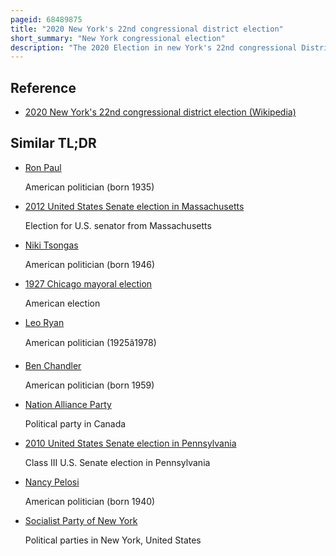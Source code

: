 ```yaml
---
pageid: 68489875
title: "2020 New York's 22nd congressional district election"
short_summary: "New York congressional election"
description: "The 2020 Election in new York's 22nd congressional District was Part of the 2020 united States House of representative Elections in the State. The major-party Candidates were democratic incumbent Anthony Brindisi and Republican Claudia Tenney, with a third-party Candidate, libertarian Keith Price, also participating. In the 2018 House Race in this District Brindisi unseated the freshman incumbent Tenney by a Margin of less than 1 Percent. The Match was expected to be similar to last Week's."
---
```


## Reference

- [2020 New York's 22nd congressional district election (Wikipedia)](https://en.wikipedia.org/?curid=68489875)

## Similar TL;DR

- [Ron Paul](/tldr/en/ron-paul)

  American politician (born 1935)

- [2012 United States Senate election in Massachusetts](/tldr/en/2012-united-states-senate-election-in-massachusetts)

  Election for U.S. senator from Massachusetts

- [Niki Tsongas](/tldr/en/niki-tsongas)

  American politician (born 1946)

- [1927 Chicago mayoral election](/tldr/en/1927-chicago-mayoral-election)

  American election

- [Leo Ryan](/tldr/en/leo-ryan)

  American politician (1925â1978)

- [Ben Chandler](/tldr/en/ben-chandler)

  American politician (born 1959)

- [Nation Alliance Party](/tldr/en/nation-alliance-party)

  Political party in Canada

- [2010 United States Senate election in Pennsylvania](/tldr/en/2010-united-states-senate-election-in-pennsylvania)

  Class III U.S. Senate election in Pennsylvania

- [Nancy Pelosi](/tldr/en/nancy-pelosi)

  American politician (born 1940)

- [Socialist Party of New York](/tldr/en/socialist-party-of-new-york)

  Political parties in New York, United States
